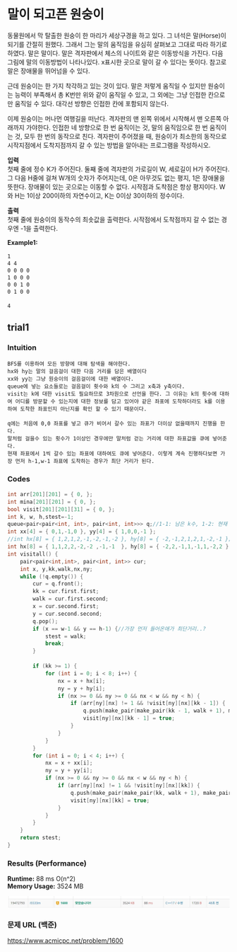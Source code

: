 # 말이 되고픈 원숭이 

동물원에서 막 탈출한 원숭이 한 마리가 세상구경을 하고 있다. 그 녀석은 말(Horse)이 되기를 간절히 원했다. 그래서 그는 말의 움직임을 유심히 살펴보고 그대로 따라 하기로 하였다. 말은 말이다. 말은 격자판에서 체스의 나이트와 같은 이동방식을 가진다. 다음 그림에 말의 이동방법이 나타나있다. x표시한 곳으로 말이 갈 수 있다는 뜻이다. 참고로 말은 장애물을 뛰어넘을 수 있다.    

근데 원숭이는 한 가지 착각하고 있는 것이 있다. 말은 저렇게 움직일 수 있지만 원숭이는 능력이 부족해서 총 K번만 위와 같이 움직일 수 있고, 그 외에는 그냥 인접한 칸으로만 움직일 수 있다. 대각선 방향은 인접한 칸에 포함되지 않는다.    

이제 원숭이는 머나먼 여행길을 떠난다. 격자판의 맨 왼쪽 위에서 시작해서 맨 오른쪽 아래까지 가야한다. 인접한 네 방향으로 한 번 움직이는 것, 말의 움직임으로 한 번 움직이는 것, 모두 한 번의 동작으로 친다.   격자판이 주어졌을 때, 원숭이가 최소한의 동작으로 시작지점에서 도착지점까지 갈 수 있는 방법을 알아내는 프로그램을 작성하시오.    

**입력**  
첫째 줄에 정수 K가 주어진다. 둘째 줄에 격자판의 가로길이 W, 세로길이 H가 주어진다. 그 다음 H줄에 걸쳐 W개의 숫자가 주어지는데, 0은 아무것도 없는 평지, 1은 장애물을 뜻한다. 장애물이 있는 곳으로는 이동할 수 없다. 시작점과 도착점은 항상 평지이다. W와 H는 1이상 200이하의 자연수이고, K는 0이상 30이하의 정수이다.    

**출력**  
첫째 줄에 원숭이의 동작수의 최솟값을 출력한다. 시작점에서 도착점까지 갈 수 없는 경우엔 -1을 출력한다.  

**Example1:**   
```
1
4 4
0 0 0 0
1 0 0 0
0 0 1 0
0 1 0 0

4
```

## trial1
### Intuition
```
BFS를 이용하여 모든 방향에 대해 탐색을 해야한다.
hx와 hy는 말의 걸음걸이 대한 다음 거리를 담은 배열이다
xx와 yy는 그냥 원숭이의 걸음걸이에 대한 배열이다.
queue에 넣는 요소들로는 걸음걸이 횟수와 k의 수 그리고 x축과 y축이다.
visit는 k에 대한 visit도 필요하므로 3차원으로 선언을 한다. 그 이유는 k의 횟수에 대하여 어디를 방문할 수 있는지에 대한 정보를 담고 있어야 같은 좌표에 도착하더라도 k를 이용하여 도착한 좌표인지 아닌지를 확인 할 수 있기 때문이다.  

q에는 처음에 0,0 좌표를 넣고 큐가 비어서 갈수 있는 좌표가 더이상 없을때까지 진행을 한다.
말처럼 걸을수 있는 횟수가 1이상인 경우에만 말처럼 걷는 거리에 대한 좌표값을 큐에 넣어준다.
현재 좌표에서 1씩 갈수 있는 좌표에 대하여도 큐에 넣어준다. 이렇게 계속 진행하다보면 가장 먼저 h-1,w-1 좌표에 도착하는 경우가 최단 거리가 된다.
```

### Codes  
```cpp
int arr[201][201] = { 0, };
int mina[201][201] = { 0, };
bool visit[201][201][31] = { 0, };
int k, w, h,stest=-1;
queue<pair<pair<int, int>, pair<int, int>>> q;//1-1: 남은 k수, 1-2: 현재 걸음수, 2-1:x 2-2:y
int xx[4] = { 0,1,-1,0 }, yy[4] = { 1,0,0,-1 };
//int hx[8] = { 1,2,1,2,-1,-2,-1,-2 }, hy[8] = { -2,-1,2,1,2,1,-2,-1 };
int hx[8] = { 1,1,2,2,-2,-2 ,-1,-1  }, hy[8] = { -2,2,-1,1,-1,1,-2,2 };
int visitall() {
	pair<pair<int,int>, pair<int, int>> cur;
	int x, y,kk,walk,nx,ny;
	while (!q.empty()) {
		cur = q.front();
		kk = cur.first.first;
		walk = cur.first.second;
		x = cur.second.first;
		y = cur.second.second;
		q.pop();
		if (x == w-1 && y == h-1) {//가장 먼저 들어온애가 최단거리..?
			stest = walk;
			break;
		}
		
		if (kk >= 1) {
			for (int i = 0; i < 8; i++) {
				nx = x + hx[i];
				ny = y + hy[i];
				if (nx >= 0 && ny >= 0 && nx < w && ny < h) {
					if (arr[ny][nx] != 1 && !visit[ny][nx][kk - 1]) {
						q.push(make_pair(make_pair(kk - 1, walk + 1), make_pair(nx, ny)));
						visit[ny][nx][kk - 1] = true;
					}
				}
			}
		}
		for (int i = 0; i < 4; i++) {
			nx = x + xx[i];
			ny = y + yy[i];
			if (nx >= 0 && ny >= 0 && nx < w && ny < h) {
				if (arr[ny][nx] != 1 && !visit[ny][nx][kk]) {
					q.push(make_pair(make_pair(kk, walk + 1), make_pair(nx, ny)));
					visit[ny][nx][kk] = true;
				}
			}
		}
	}
	return stest;
}
```

### Results (Performance)  
**Runtime:**  88 ms O(n^2)  
**Memory Usage:** 	3524 MB     


<p align="center"> 
<img src="./capture.JPG">
</p>


### 문제 URL (백준)  
https://www.acmicpc.net/problem/1600